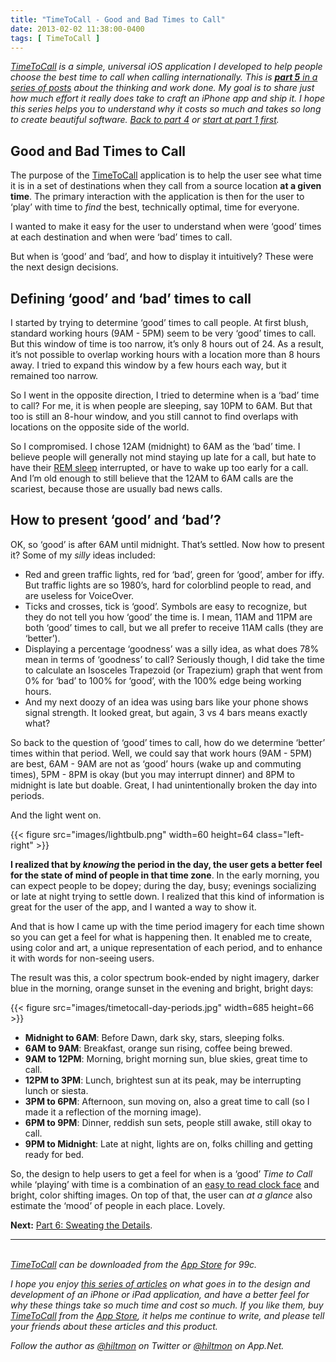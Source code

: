 ```yaml
---
title: "TimeToCall - Good and Bad Times to Call"
date: 2013-02-02 11:38:00-0400
tags: [ TimeToCall ]
---
```


*[TimeToCall](https://hiltmon.com/timetocall/) is a simple, universal iOS application I developed to help people choose the best time to call when calling internationally. This is [**part 5** in a series of posts](https://hiltmon.com/blog/categories/timetocall/) about the thinking and work done. My goal is to share just how much effort it really does take to craft an iPhone app and ship it. I hope this series helps you to understand why it costs so much and takes so long to create beautiful software. [Back to part 4](https://hiltmon.com/blog/2013/02/01/timetocall-presenting-the-clock/) or [start at part 1 first](https://hiltmon.com/blog/2013/01/29/timetocall-the-effort-and-the-return/).*

## Good and Bad Times to Call

The purpose of the [TimeToCall](https://hiltmon.com/timetocall/) application is to help the user see what time it is in a set of destinations when they call from a source location **at a given time**. The primary interaction with the application is then for the user to ‘play’ with time to *find* the best, technically optimal, time for everyone.

I wanted to make it easy for the user to understand when were ‘good’ times at each destination and when were ‘bad’ times to call.

But when is ‘good’ and ‘bad’, and how to display it intuitively? These were the next design decisions.

## Defining ‘good’ and ‘bad’ times to call

I started by trying to determine ‘good’ times to call people. At first blush, standard working hours (9AM - 5PM) seem to be very ‘good’ times to call. But this window of time is too narrow, it’s only 8 hours out of 24. As a result, it’s not possible to overlap working hours with a location more than 8 hours away. I tried to expand this window by a few hours each way, but it remained too narrow.

So I went in the opposite direction, I tried to determine when is a ‘bad’ time to call? For me, it is when people are sleeping, say 10PM to 6AM. But that too is still an 8-hour window, and you still cannot to find overlaps with locations on the opposite side of the world. 

So I compromised. I chose 12AM (midnight) to 6AM as the ‘bad’ time. I believe people will generally not mind staying up late for a call, but hate to have their [REM sleep](http://en.wikipedia.org/wiki/Rapid_eye_movement_sleep) interrupted, or have to wake up too early for a call. And I’m old enough to still believe that the 12AM to 6AM calls are the scariest, because those are usually bad news calls.

## How to present ‘good’ and ‘bad’?

OK, so ‘good’ is after 6AM until midnight. That’s settled. Now how to present it? Some of my *silly* ideas included:

* Red and green traffic lights, red for ‘bad’, green for ‘good’, amber for iffy. But traffic lights are so 1980’s, hard for colorblind people to read, and are useless for VoiceOver.
* Ticks and crosses, tick is ‘good’. Symbols are easy to recognize, but they do not tell you how ‘good’ the time is. I mean, 11AM and 11PM are both ‘good’ times to call, but we all prefer to receive 11AM calls (they are ‘better’).
* Displaying a percentage ‘goodness’ was a silly idea, as what does 78% mean in terms of ‘goodness’ to call? Seriously though, I did take the time to calculate an Isosceles Trapezoid (or Trapezium) graph that went from 0% for ‘bad’ to 100% for ‘good’, with the 100% edge being working hours.
* And my next doozy of an idea was using bars like your phone shows signal strength. It looked great, but again, 3 vs 4 bars means exactly what?

So back to the question of ‘good’ times to call, how do we determine ‘better’ times within that period. Well, we could say that work hours (9AM - 5PM) are best, 6AM - 9AM are not as ‘good’ hours (wake up and commuting times), 5PM - 8PM is okay (but you may interrupt dinner) and 8PM to midnight is late but doable. Great, I had unintentionally broken the day into periods.

And the light went on.

{{< figure src="images/lightbulb.png" width=60 height=64 class="left-right" >}}

**I realized that by *knowing* the period in the day, the user gets a better feel for the state of mind of people in that time zone**. In the early morning, you can expect people to be dopey; during the day, busy; evenings socializing or late at night trying to settle down. I realized that this kind of information is great for the user of the app, and I wanted a way to show it.

And that is how I came up with the time period imagery for each time shown so you can get a feel for what is happening then. It enabled me to create, using color and art, a unique representation of each period, and to enhance it with words for non-seeing users.

The result was this, a color spectrum book-ended by night imagery, darker blue in the morning, orange sunset in the evening and bright, bright days:

{{< figure src="images/timetocall-day-periods.jpg" width=685 height=66 >}}

* **Midnight to 6AM**: Before Dawn, dark sky, stars, sleeping folks.
* **6AM to 9AM**: Breakfast, orange sun rising, coffee being brewed.
* **9AM to 12PM**: Morning, bright morning sun, blue skies, great time to call.
* **12PM to 3PM**: Lunch, brightest sun at its peak, may be interrupting lunch or siesta.
* **3PM to 6PM**: Afternoon, sun moving on, also a great time to call (so I made it a reflection of the morning image).
* **6PM to 9PM**: Dinner, reddish sun sets, people still awake, still okay to call.
* **9PM to Midnight**: Late at night, lights are on, folks chilling and getting ready for bed.

So, the design to help users to get a feel for when is a ‘good’ *Time to Call* while ‘playing’ with time is a combination of an [easy to read clock face](https://hiltmon.com/blog/2013/02/01/timetocall-presenting-the-clock/) and bright, color shifting images. On top of that, the user can *at a glance* also estimate the ‘mood’ of people in each place. Lovely.

**Next:** [Part 6: Sweating the Details](https://hiltmon.com/blog/2013/02/03/timetocall-sweating-the-details/).

---
&nbsp;  
*[TimeToCall](https://hiltmon.com/timetocall/) can be downloaded from the [App Store](https://itunes.apple.com/us/app/timetocall/id596429979?ls=1&mt=8) for 99c.*

*I hope you enjoy [this series of articles](https://hiltmon.com/blog/categories/timetocall/) on what goes in to the design and development of an iPhone or iPad application, and have a better feel for why these things take so much time and cost so much. If you like them, buy [TimeToCall](https://hiltmon.com/timetocall/) from the [App Store](https://itunes.apple.com/us/app/timetocall/id596429979?ls=1&mt=8), it helps me continue to write, and please tell your friends about these articles and this product.*

*Follow the author as [@hiltmon](https://twitter.com/hiltmon) on Twitter or [@hiltmon](http://alpha.app.net/hiltmon) on App.Net.*

